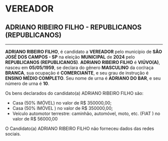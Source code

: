 # VEREADOR
## ADRIANO RIBEIRO FILHO - REPUBLICANOS (REPUBLICANOS)
---
**ADRIANO RIBEIRO FILHO**, é candidato a **VEREADOR** pelo município de **SÃO JOSÉ DOS CAMPOS - SP** na eleição **MUNICIPAL** de **2024** pelo **REPUBLICANOS (REPUBLICANOS)**.
**ADRIANO RIBEIRO FILHO** é **VIÚVO(A)**, nasceu em **05/05/1959**, se declara do gênero **MASCULINO** da cor/raça **BRANCA**, sua ocupação é **COMERCIANTE**, e seu grau de instrução é **ENSINO MÉDIO COMPLETO**.
Seu nome de urna é **ADRIANO DO BAR**, e seu número de urna é **10**.

Os bens declarados do candidato(a) ADRIANO RIBEIRO FILHO são: 
- Casa (50% IMÓVEL) no valor de R$ 350000,00;
- Casa (50% IMÓVEL ) no valor de R$ 350000,00;
- Veículo automotor terrestre: caminhão, automóvel, moto, etc. (FIAT ) no valor de R$ 56000,00

O Candidato(a) ADRIANO RIBEIRO FILHO não forneceu dados das redes sociais.